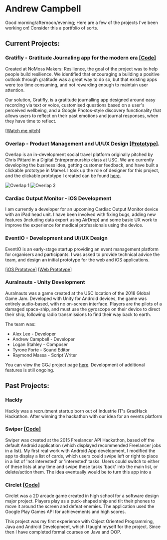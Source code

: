 # Andrew Campbell
Good morning/afternoon/evening; Here are a few of the projects I've been working on! Consider this a portfolio of sorts.

## Current Projects:

### Gratifly - Gratitude Journaling app for the modern era [\[Code\]](https://github.com/AndrewOCC/NoMoss-Makers-resilience)
Created at NoMoss Makers: Resilience, the goal of the project was to help people build resilience. We identified that encouraging a building a positive outlook through gratitude was a great way to do so, but that existing apps were too time consuming, and not rewarding enough to maintain user attention.

Our solution, Gratifly, is a gratitude journalling app designed around easy recording via text or voice, customised questions based on a user's perceived wellbeing, and a Google Photos-style discovery functionality that allows users to reflect on their past emotions and journal responses, when they have time to reflect.


[\[Watch me pitch\]](https://youtu.be/JWG2I2tmAR4)

### Overlap - Product Management and UI/UX Design   [\[Prototype\]](https://marvelapp.com/81a9580/screen/39081651).
Overlap is an in-development social travel platform originally pitched by Chris Pittard in a Digital Entrepreneurship class at USC. We are currently developing the business idea, getting customer feedback, and have built a clickable prototype in Marvel. I took up the role of designer for this project, and the clickable prototype I created can be found [here](https://marvelapp.com/81a9580/screen/39081651).

![Overlap 1](https://i.imgur.com/mNSEKWW.png)
![Overlap 2](https://i.imgur.com/iDbImXi.png)

### Cardiac Output Monitor - iOS Development
I am currently a developer for an upcoming Cardiac Output Monitor device with an iPad head unit. I have been involved with fixing bugs, adding new features (including data export using AirDrop) and some basic UX work to improve the experience for medical professionals using the device.

### EventIO - Development and UI/UX Design
EventIO is an early-stage startup providing an event management platform for organisers and participants. I was asked to provide technical advice the team, and design an initial prototype for the web and iOS applications.

[\[iOS Prototyoe\]](https://marvelapp.com/4g7660d)
[\[Web Prototype\]](https://marvelapp.com/4077j78)

### Auralnauts - Unity Development
Auralnauts was a game created at the USC location of the 2018 Global Game Jam. Developed with Unity for Android devices, the game was entirely audio-based, with no on-screen interface. Players are the pilots of a damaged space-ship, and must use the gyroscope on their device to direct their ship, following radio transmissions to find their way back to earth.

The team was:
- Alex Lee - Developer
- Andrew Campbell - Developer
- Logan Stahley - Composer
- Tyrone Forte - Sound Editor
- Raymond Massa - Script Writer

You can view the GGJ project page [here](https://globalgamejam.org/2018/games/auralnaut). Development of additional features is still ongoing.

## Past Projects:
### Hackly
Hackly was a recruitment startup born out of Industrie IT's GradHack Hackathon. After winning the hackathon with our idea for an events platform

### Swiper   [\[Code\]](https://github.com/AndrewOCC/Swiper-Hackathon)
Swiper was created at the 2015 Freelancer API Hackathon, based off the default Android application (which displayed recommended Freelancer jobs in a list). My first real work with Android App development, I modified the app to display a list of cards, which users could swipe left or right to place in a list of 'not interested' or 'interested' tasks. Users could switch to either of these lists at any time and swipe these tasks 'back' into the main list, or delete/action them. The idea eventually would be to turn this app into a

### Circlet   [\[Code\]](https://github.com/AndrewOCC/SDD-Major-Project-Game)
Circlet was a 2D arcade game created in high school for a software design major project. Players play as a puck-shaped ship and tilt their phones to move it around the screen and defeat enemies. The application used the Google Play Games API for achievements and high scores.

This project was my first experience with Object Oriented Programming, Java and Android Development, which I taught myself for the project. Since then I have completed formal courses on Java and OOP.
